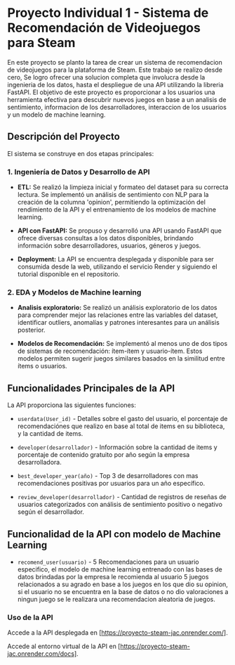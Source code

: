 # Proyecto Individual 1 - Sistema de Recomendación de Videojuegos para Steam


En este proyecto se planto la tarea de crear un sistema de recomendacion de videojuegos para la plataforma de Steam. Este trabajo se realizo desde cero, Se logro ofrecer una solucion completa que involucra desde la ingenieria de los datos, hasta el despliegue de una API utilizando la libreria FastAPI. El objetivo de este proyecto es proporcionar a los usuarios una herramienta efectiva para descubrir nuevos juegos en base a un analisis de sentimiento, informacion de los desarrolladores, interaccion de los usuarios y un modelo de machine learning.

## Descripción del Proyecto

El sistema se construye en dos etapas principales:

### 1. Ingeniería de Datos y Desarrollo de API

- **ETL:** Se realizó la limpieza inicial y formateo del dataset para su correcta lectura. Se implementó un análisis de sentimiento con NLP para la creación de la columna 'opinion', permitiendo la optimización del rendimiento de la API y el entrenamiento de los modelos de machine learning.

- **API con FastAPI:** Se propuso y desarrolló una API usando FastAPI que ofrece diversas consultas a los datos disponibles, brindando información sobre desarrolladores, usuarios, géneros y juegos.

- **Deployment:** La API se encuentra desplegada y disponible para ser consumida desde la web, utilizando el servicio Render y siguiendo el tutorial disponible en el repositorio.

### 2. EDA y Modelos de Machine learning

- **Analisis exploratorio:** Se realizó un análisis exploratorio de los datos para comprender mejor las relaciones entre las variables del dataset, identificar outliers, anomalías y patrones interesantes para un análisis posterior.

- **Modelos de Recomendación:** Se implementó al menos uno de dos tipos de sistemas de recomendación: ítem-ítem y usuario-ítem. Estos modelos permiten sugerir juegos similares basados en la similitud entre ítems o usuarios.

## Funcionalidades Principales de la API

La API proporciona las siguientes funciones:

- `userdata(User_id)` - Detalles sobre el gasto del usuario, el porcentaje de recomendaciónes que realizo en base al total de items en su biblioteca, y la cantidad de items.

- `developer(desarrollador)` - Información sobre la cantidad de items y porcentaje de contenido gratuito por año según la empresa desarrolladora.

- `best_developer_year(año)` - Top 3 de desarrolladores con mas recomendaciones positivas por usuarios para un año específico.

- `review_developer(desarrollador)` - Cantidad de registros de reseñas de usuarios categorizados con análisis de sentimiento positivo o negativo según el desarrollador.

## Funcionalidad de la API con modelo de Machine Learning

- `recomend_user(usuario)` - 5 Recomendaciones para un usuario especifico, el modelo de machine learning entrenado con las bases de datos brindadas por la empresa le recomienda al usuario 5 juegos relacionados a su agrado en base a los juegos en los que dio su opinion, si el usuario no se encuentra en la base de datos o no dio valoraciones a ningun juego se le realizara una recomendacion aleatoria de juegos.



### Uso de la API

Accede a la API desplegada en [https://proyecto-steam-jac.onrender.com/].

Accede al entorno virtual de la API en [https://proyecto-steam-jac.onrender.com/docs].

